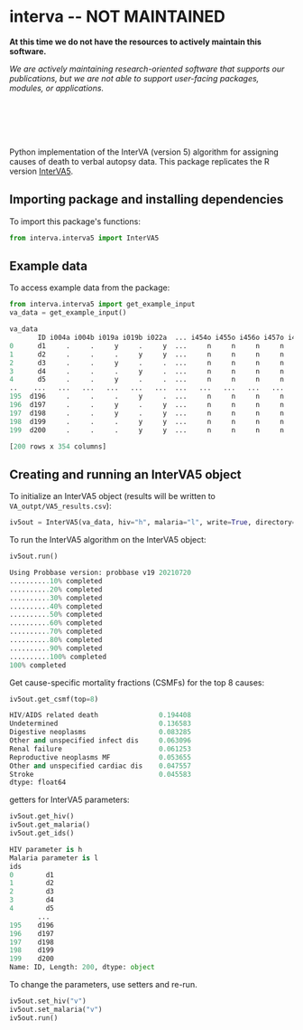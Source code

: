 # interva  -- NOT MAINTAINED

<!---
[![image](https://img.shields.io/pypi/pyversions/interva)](https://pypi.org/project/interva/)
[![pytest](https://github.com/verbal-autopsy-software/interva/actions/workflows/python-package.yml/badge.svg)](https://github.com/verbal-autopsy-software/interva/actions)
--->

**At this time we do not have the resources to actively maintain this software.** 

*We are actively maintaining research-oriented software that supports
our publications, but we are not able to support user-facing packages, modules,
or applications.*

<br><br><br><br>

Python implementation of the InterVA (version 5) algorithm for assigning causes of death to verbal autopsy data.  This package replicates the R
version [InterVA5](https://github.com/verbal-autopsy-software/InterVA5).


## Importing package and installing dependencies


<!---
To install all package dependencies, run:  

```python
pip install interva
```
--->

To import this package's functions:  

```python
from interva.interva5 import InterVA5
```
## Example data

To access example data from the package:  

```python
from interva.interva5 import get_example_input
va_data = get_example_input()
```

```python
va_data
       ID i004a i004b i019a i019b i022a  ... i454o i455o i456o i457o i458o i459o
0      d1     .     .     y     .     y  ...     n     n     n     n     n     n
1      d2     .     .     .     y     y  ...     n     n     n     n     n     n
2      d3     .     .     y     .     .  ...     n     n     n     n     n     n
3      d4     .     .     .     y     .  ...     n     n     n     n     n     n
4      d5     .     .     y     .     .  ...     n     n     n     n     n     n
..    ...   ...   ...   ...   ...   ...  ...   ...   ...   ...   ...   ...   ...
195  d196     .     .     .     y     .  ...     n     n     n     n     n     n
196  d197     .     .     y     .     y  ...     n     n     n     n     n     n
197  d198     .     .     y     .     y  ...     n     n     n     n     n     n
198  d199     .     .     .     y     y  ...     n     n     n     n     n     n
199  d200     .     .     .     y     y  ...     n     n     n     n     n     n

[200 rows x 354 columns]
```
  
## Creating and running an InterVA5 object

To initialize an InterVA5 object (results will be written to `VA_outpt/VA5_results.csv`):

```python
iv5out = InterVA5(va_data, hiv="h", malaria="l", write=True, directory="VA_output", filename="VA5_result", output="extended", append=False, return_checked_data=True)
```
  
To run the InterVA5 algorithm on the InterVA5 object:  

```python
iv5out.run()
```

```python
Using Probbase version: probbase v19 20210720
..........10% completed
..........20% completed
..........30% completed
..........40% completed
..........50% completed
..........60% completed
..........70% completed
..........80% completed
..........90% completed
..........100% completed
100% completed
```

Get cause-specific mortality fractions (CSMFs) for the top 8 causes:

```python
iv5out.get_csmf(top=8)
```

```python
HIV/AIDS related death               0.194408
Undetermined                         0.136583
Digestive neoplasms                  0.083285
Other and unspecified infect dis     0.063096
Renal failure                        0.061253
Reproductive neoplasms MF            0.053655
Other and unspecified cardiac dis    0.047557
Stroke                               0.045583
dtype: float64
```

getters for InterVA5 parameters:  

```python
iv5out.get_hiv()
iv5out.get_malaria()
iv5out.get_ids()
```

```python
HIV parameter is h
Malaria parameter is l
ids
0        d1
1        d2
2        d3
3        d4
4        d5
       ...
195    d196
196    d197
197    d198
198    d199
199    d200
Name: ID, Length: 200, dtype: object
```

To change the parameters, use setters and re-run.   

```python
iv5out.set_hiv("v")
iv5out.set_malaria("v")
iv5out.run()
```
